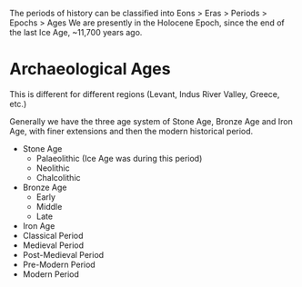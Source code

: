 The periods of history can be classified into Eons > Eras > Periods > Epochs > Ages
We are presently in the Holocene Epoch, since the end of the last Ice Age, ~11,700 years ago.

# Archaeological Ages

This is different for different regions (Levant, Indus River Valley, Greece, etc.)

Generally we have the three age system of Stone Age, Bronze Age and Iron Age, with finer extensions and then the modern historical period.

- Stone Age
	- Palaeolithic (Ice Age was during this period)
	- Neolithic
	- Chalcolithic
- Bronze Age
	- Early
	- Middle
	- Late
- Iron Age
- Classical Period
- Medieval Period
- Post-Medieval Period
- Pre-Modern Period
- Modern Period